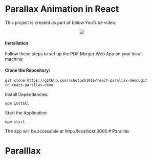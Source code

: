 # Parallax Animation in React

This project is created as part of below YouTube video.

<p align="center"> 
    <a href="https://youtu.be/jeSPvDI-IJw" target="_blank">
    <img src="http://img.youtube.com/vi/jeSPvDI-IJw/0.jpg"></img>
  </a>
</p>

#### Installation
Follow these steps to set up the PDF Merger Web App on your local machine:

#### Clone the Repository:

```bash
git clone https://github.com/ashutosh1919/react-parallax-demo.git
cd react-parallax-demo
```

Install Dependencies:

```bash
npm install
```

Start the Application:

```bash
npm start
```

The app will be accessible at http://localhost:3000.# Paralllax
# Paralllax
